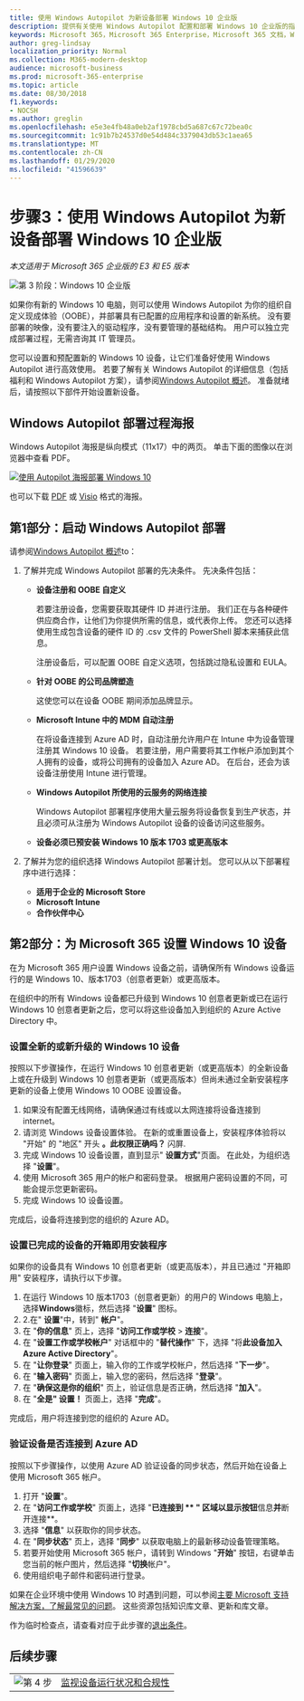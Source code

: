 ```yaml
---
title: 使用 Windows Autopilot 为新设备部署 Windows 10 企业版
description: 提供有关使用 Windows Autopilot 配置和部署 Windows 10 企业版的指南。
keywords: Microsoft 365，Microsoft 365 Enterprise，Microsoft 365 文档，Windows 10 企业版，部署，Windows Autopilot
author: greg-lindsay
localization_priority: Normal
ms.collection: M365-modern-desktop
audience: microsoft-business
ms.prod: microsoft-365-enterprise
ms.topic: article
ms.date: 08/30/2018
f1.keywords:
- NOCSH
ms.author: greglin
ms.openlocfilehash: e5e3e4fb48a0eb2af1978cbd5a687c67c72bea0c
ms.sourcegitcommit: 1c91b7b24537d0e54d484c3379043db53c1aea65
ms.translationtype: MT
ms.contentlocale: zh-CN
ms.lasthandoff: 01/29/2020
ms.locfileid: "41596639"
---
```

# <a name="step-3-deploy-windows-10-enterprise-for-new-devices-with-windows-autopilot"></a>步骤3：使用 Windows Autopilot 为新设备部署 Windows 10 企业版

*本文适用于 Microsoft 365 企业版的 E3 和 E5 版本*

![第 3 阶段：Windows 10 企业版](./media/deploy-foundation-infrastructure/win10enterprise_icon-small.png)

如果你有新的 Windows 10 电脑，则可以使用 Windows Autopilot 为你的组织自定义现成体验（OOBE），并部署具有已配置的应用程序和设置的新系统。 没有要部署的映像，没有要注入的驱动程序，没有要管理的基础结构。 用户可以独立完成部署过程，无需咨询其 IT 管理员。

您可以设置和预配置新的 Windows 10 设备，让它们准备好使用 Windows Autopilot 进行高效使用。 若要了解有关 Windows Autopilot 的详细信息（包括福利和 Windows Autopilot 方案），请参阅[Windows Autopilot 概述](https://docs.microsoft.com/windows/deployment/windows-Autopilot/windows-10-Autopilot)。 准备就绪后，请按照以下部件开始设置新设备。

## <a name="the-windows-autopilot-deployment-process-poster"></a>Windows Autopilot 部署过程海报

Windows Autopilot 海报是纵向模式（11x17）中的两页。 单击下面的图像以在浏览器中查看 PDF。 

[![使用 Autopilot 海报部署 Windows 10](./media/windows10-deploy-autopilot/windows10-autopilot-flowchart.png)](https://docs.microsoft.com/windows/deployment/media/Windows10AutopilotFlowchart.pdf)

也可以下载 [PDF](https://github.com/MicrosoftDocs/windows-itpro-docs/raw/public/windows/deployment/media/Windows10AutopilotFlowchart.pdf) 或 [Visio](https://github.com/MicrosoftDocs/windows-itpro-docs/raw/public/windows/deployment/media/Windows10Autopilotflowchart.vsdx) 格式的海报。

## <a name="part-1-start-windows-autopilot-deployment"></a>第1部分：启动 Windows Autopilot 部署
请参阅[Windows Autopilot 概述](https://docs.microsoft.com/windows/deployment/windows-Autopilot/windows-10-Autopilot)to：

1. 了解并完成 Windows Autopilot 部署的先决条件。 先决条件包括：
    - **设备注册和 OOBE 自定义**

        若要注册设备，您需要获取其硬件 ID 并进行注册。 我们正在与各种硬件供应商合作，让他们为你提供所需的信息，或代表你上传。 您还可以选择使用生成包含设备的硬件 ID 的 .csv 文件的 PowerShell 脚本来捕获此信息。

        注册设备后，可以配置 OOBE 自定义选项，包括跳过隐私设置和 EULA。

    - **针对 OOBE 的公司品牌塑造**

        这使您可以在设备 OOBE 期间添加品牌显示。

    - **Microsoft Intune 中的 MDM 自动注册**
        
        在将设备连接到 Azure AD 时，自动注册允许用户在 Intune 中为设备管理注册其 Windows 10 设备。 若要注册，用户需要将其工作帐户添加到其个人拥有的设备，或将公司拥有的设备加入 Azure AD。 在后台，还会为该设备注册使用 Intune 进行管理。

    - **Windows Autopilot 所使用的云服务的网络连接**

        Windows Autopilot 部署程序使用大量云服务将设备恢复到生产状态，并且必须可从注册为 Windows Autopilot 设备的设备访问这些服务。 

    - **设备必须已预安装 Windows 10 版本 1703 或更高版本**

2. 了解并为您的组织选择 Windows Autopilot 部署计划。 您可以从以下部署程序中进行选择：
    - **适用于企业的 Microsoft Store**
    - **Microsoft Intune**
    - **合作伙伴中心**

## <a name="part-2-set-up-a-windows-10-device-for-microsoft-365"></a>第2部分：为 Microsoft 365 设置 Windows 10 设备
在为 Microsoft 365 用户设置 Windows 设备之前，请确保所有 Windows 设备运行的是 Windows 10、版本1703（创意者更新）或更高版本。

在组织中的所有 Windows 设备都已升级到 Windows 10 创意者更新或已在运行 Windows 10 创意者更新之后，您可以将这些设备加入到组织的 Azure Active Directory 中。

### <a name="set-up-a-brand-new-or-newly-upgraded-windows-10-device"></a>设置全新的或新升级的 Windows 10 设备
按照以下步骤操作，在运行 Windows 10 创意者更新（或更高版本）的全新设备上或在升级到 Windows 10 创意者更新（或更高版本）但尚未通过全新安装程序更新的设备上使用 Windows 10 OOBE 设置设备。

1. 如果没有配置无线网络，请确保通过有线或以太网连接将设备连接到 internet。
2. 请浏览 Windows 设备设置体验。 在新的或重置设备上，安装程序体验将以 "开始" 的 "地区" 开头 **。此权限正确吗？** 闪屏.
3. 完成 Windows 10 设备设置，直到显示" **设置方式**"页面。 在此处，为组织选择 "**设置**"。
4. 使用 Microsoft 365 用户的帐户和密码登录。 根据用户密码设置的不同，可能会提示您更新密码。 
5. 完成 Windows 10 设备设置。

完成后，设备将连接到您的组织的 Azure AD。

### <a name="set-up-a-device-that-has-already-completed-out-of-box-setup"></a>设置已完成的设备的开箱即用安装程序
如果你的设备具有 Windows 10 创意者更新（或更高版本），并且已通过 "开箱即用" 安装程序，请执行以下步骤。

1. 在运行 Windows 10 版本1703（创意者更新）的用户的 Windows 电脑上，选择**Windows**徽标，然后选择 "**设置**" 图标。
2. 2.在" **设置**"中，转到" **帐户**"。
3. 在 "**你的信息**" 页上，选择 "**访问工作或学校** > **连接**"。
4. 在 "**设置工作或学校帐户**" 对话框中的 "**替代操作**" 下，选择 "将**此设备加入 Azure Active Directory**"。
5. 在 "**让你登录**" 页面上，输入你的工作或学校帐户，然后选择 "**下一步**"。
6. 在 "**输入密码**" 页面上，输入您的密码，然后选择 "**登录**"。
7. 在 "**确保这是你的组织**" 页上，验证信息是否正确，然后选择 "**加入**"。
8. 在 "**全是" 设置！** 页面上，选择 "**完成**"。

完成后，用户将连接到您的组织的 Azure AD。

### <a name="verify-the-device-is-connected-to-azure-ad"></a>验证设备是否连接到 Azure AD
按照以下步骤操作，以使用 Azure AD 验证设备的同步状态，然后开始在设备上使用 Microsoft 365 帐户。 

1. 打开 "**设置**"。
2. 在 "**访问工作或学校**" 页面上，选择 "**已连接到<organization name> ** " 区域以显示按钮**信息**并**断开连接**。
3. 选择 "**信息**" 以获取你的同步状态。
4. 在 "**同步状态**" 页上，选择 "**同步**" 以获取电脑上的最新移动设备管理策略。
5. 若要开始使用 Microsoft 365 帐户，请转到 Windows "**开始**" 按钮，右键单击您当前的帐户图片，然后选择 "**切换**帐户"。
6. 使用组织电子邮件和密码进行登录。

如果在企业环境中使用 Windows 10 时遇到问题，可以参阅[主要 Microsoft 支持解决方案，了解最常见的问题](https://docs.microsoft.com/windows/client-management/windows-10-support-solutions)。 这些资源包括知识库文章、更新和库文章。

作为临时检查点，请查看对应于此步骤的[退出条件](windows10-exit-criteria.md#crit-windows10-step3)。

## <a name="next-step"></a>后续步骤

|||
|:-------|:-----|
|![第 4 步](./media/stepnumbers/Step4.png)| [监视设备运行状况和合规性](windows10-enable-windows-analytics.md) |

